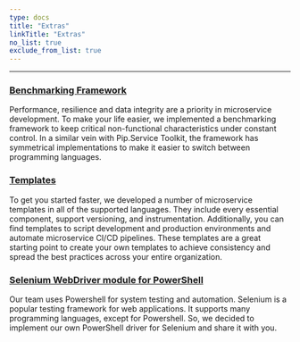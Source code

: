 ```yaml
---
type: docs
title: "Extras"
linkTitle: "Extras" 
no_list: true
exclude_from_list: true
---
```

---

### [Benchmarking Framework](benchmarks)
Performance, resilience and data integrity are a priority in microservice development. To make your life easier, we implemented a benchmarking framework to keep critical non-functional characteristics under constant control.  In a similar vein with Pip.Service Toolkit, the framework has symmetrical implementations to make it easier to switch between programming languages.


### [Templates](templates)
To get you started faster, we developed a number of microservice templates in all of the supported languages. They include every essential component, support versioning, and instrumentation. Additionally, you can find templates to script development and production environments and automate microservice CI/CD pipelines. These templates are a great starting point to create your own templates to achieve consistency and spread the best practices across your entire organization.


### [Selenium WebDriver module for PowerShell](ps_selenium)
Our team uses Powershell for system testing and automation. Selenium is a popular testing framework for web applications. It supports many programming languages, except for Powershell. So, we decided to implement our own PowerShell driver for Selenium and share it with you.
